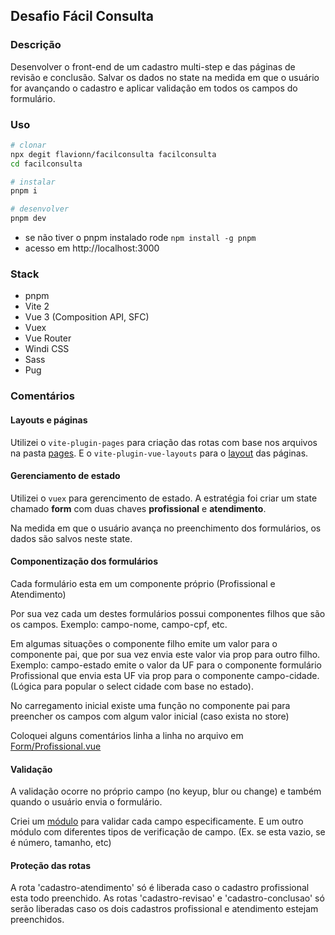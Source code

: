 ## Desafio Fácil Consulta

### Descrição
Desenvolver o front-end de um cadastro multi-step e das páginas de revisão e conclusão. Salvar os dados no state na medida em que o usuário for avançando o cadastro e aplicar validação em todos os campos do formulário.

### Uso
```bash
# clonar
npx degit flavionn/facilconsulta facilconsulta
cd facilconsulta

# instalar
pnpm i

# desenvolver
pnpm dev
```

- se não tiver o pnpm instalado rode `npm install -g pnpm`
- acesso em http://localhost:3000

### Stack
- pnpm
- Vite 2
- Vue 3 (Composition API, SFC)
- Vuex
- Vue Router
- Windi CSS
- Sass
- Pug

### Comentários

#### Layouts e páginas

Utilizei o `vite-plugin-pages` para criação das rotas com base nos arquivos na pasta [pages](./src/pages). E o `vite-plugin-vue-layouts` para o [layout](./src/layouts) das páginas.

#### Gerenciamento de estado

Utilizei o `vuex` para gerencimento de estado. A estratégia foi criar um state chamado **form** com duas chaves **profissional** e **atendimento**.

Na medida em que o usuário avança no preenchimento dos formulários, os dados são salvos neste state.

#### Componentização dos formulários

Cada formulário esta em um componente próprio (Profissional e Atendimento)

Por sua vez cada um destes formulários possui componentes filhos que são os campos. Exemplo: campo-nome, campo-cpf, etc.

Em algumas situações o componente filho emite um valor para o componente pai, que por sua vez envia este valor via prop para outro filho. Exemplo: campo-estado emite o valor da UF para o componente formulário Profissional que envia esta UF via prop para o componente campo-cidade. (Lógica para popular o select cidade com base no estado).

No carregamento inicial existe uma função no componente pai para preencher os campos com algum valor inicial (caso exista no store)

Coloquei alguns comentários linha a linha no arquivo em [Form/Profissional.vue](./src/components)

#### Validação

A validação ocorre no próprio campo (no keyup, blur ou change) e também quando o usuário envia o formulário.

Criei um [módulo](./src/modules) para validar cada campo especificamente. E um outro módulo com diferentes tipos de verificação de campo. (Ex. se esta vazio, se é número, tamanho, etc)

#### Proteção das rotas

A rota 'cadastro-atendimento' só é liberada caso o cadastro profissional esta todo preenchido.
As rotas 'cadastro-revisao' e 'cadastro-conclusao' só serão liberadas caso os dois cadastros profissional e atendimento estejam preenchidos.